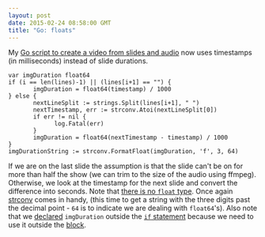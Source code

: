 ```yaml
---
layout: post
date: 2015-02-24 08:58:00 GMT
title: "Go: floats"
---
```

My [Go script to create a video from slides and audio](https://github.com/arpith/slides2video) now uses timestamps (in milliseconds) instead of slide durations. 

    var imgDuration float64
    if (i == len(lines)-1) || (lines[i+1] == "") {
           imgDuration = float64(timestamp) / 1000
    } else {
           nextLineSplit := strings.Split(lines[i+1], " ")
           nextTimestamp, err := strconv.Atoi(nextLineSplit[0])
           if err != nil {
                 log.Fatal(err)
           }
           imgDuration = float64(nextTimestamp - timestamp) / 1000
    }
    imgDurationString := strconv.FormatFloat(imgDuration, 'f', 3, 64)
    
    
If we are on the last slide the assumption is that the slide can't be on for more than half the show (we can trim to the size of the audio using ffmpeg). Otherwise, we look at the timestamp for the next slide and convert the difference into seconds. Note that [there is no `float` type](http://stackoverflow.com/questions/19230191/golang-convert-integer-to-float-number). Once again [strconv](http://golang.org/pkg/strconv/#FormatFloat) comes in handy, (this time to get a string with the three digits past the decimal point - `64` is to indicate we are dealing with `float64`'s). Also note that we [declared](https://golang.org/ref/spec#Variable_declarations) `imgDuration` outside the [`if` statement](https://golang.org/ref/spec#If_statements) because we need to use it outside the [block](https://golang.org/ref/spec#Blocks).
